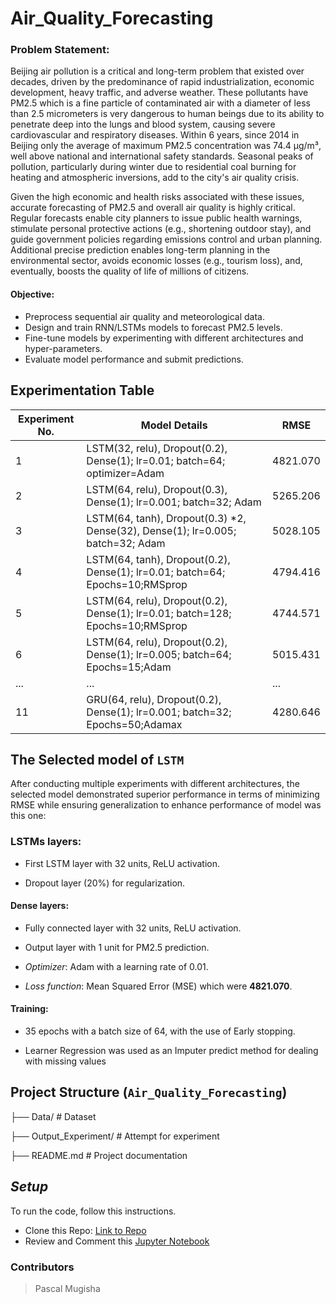 # Air_Quality_Forecasting
### Problem Statement:
Beijing air pollution is a critical and long-term problem that existed over decades, driven by the predominance of rapid industrialization, economic development, heavy traffic, and adverse weather. These pollutants have PM2.5 which is a fine particle of contaminated air with a diameter of less than 2.5 micrometers is very dangerous to human beings due to its ability to penetrate deep into the lungs and blood system, causing severe cardiovascular and respiratory diseases. Within 6 years, since 2014 in Beijing only the average of maximum PM2.5 concentration was 74.4 µg/m³, well above national and international safety standards. Seasonal peaks of pollution, particularly during winter due to residential coal burning for heating and atmospheric inversions, add to the city's air quality crisis.

Given the high economic and health risks associated with these issues, accurate forecasting of PM2.5 and overall air quality is highly critical. Regular forecasts enable city planners to issue public health warnings, stimulate personal protective actions (e.g., shortening outdoor stay), and guide government policies regarding emissions control and urban planning. Additional precise prediction enables long-term planning in the environmental sector, avoids economic losses (e.g., tourism loss), and, eventually, boosts the quality of life of millions of citizens.
#### Objective:
- Preprocess sequential air quality and meteorological data.
- Design and train RNN/LSTMs models to forecast PM2.5 levels.
- Fine-tune models by experimenting with different architectures and hyper-parameters.
- Evaluate model performance and submit predictions.

## Experimentation Table

| Experiment No. | Model Details                                                                                             | RMSE    |
|---------------|---------------------------------------------------------------------------------------------------------|---------|
| 1   | LSTM(32, relu), Dropout(0.2), Dense(1); lr=0.01; batch=64; optimizer=Adam                                 | 4821.070   |
| 2             | LSTM(64, relu), Dropout(0.3), Dense(1); lr=0.001; batch=32; Adam                                          | 5265.206    |
| 3             | LSTM(64, tanh), Dropout(0.3) *2, Dense(32), Dense(1); lr=0.005; batch=32; Adam                                       | 5028.105    |
| 4             | LSTM(64, tanh), Dropout(0.2), Dense(1); lr=0.01; batch=64; Epochs=10;RMSprop                                          | 4794.416   |
| 5             | LSTM(64, relu), Dropout(0.2), Dense(1); lr=0.01; batch=128; Epochs=10;RMSprop                                          | 4744.571    |
| 6             | LSTM(64, relu), Dropout(0.2), Dense(1); lr=0.005; batch=64; Epochs=15;Adam                                          | 5015.431    |
| ...           | ...                                                                                                       | ...     |
| 11             | GRU(64, relu), Dropout(0.2), Dense(1); lr=0.001; batch=32; Epochs=50;Adamax                                          | 4280.646    |


## **The Selected model of ```LSTM```**

After conducting multiple experiments with different architectures, the selected model
demonstrated superior performance in terms of minimizing RMSE while ensuring generalization to enhance performance of model was this one:

### LSTMs layers:

- First LSTM layer with 32 units, ReLU activation.

- Dropout layer (20%) for regularization.

#### **Dense layers:**

- Fully connected layer with 32 units, ReLU activation.

- Output layer with 1 unit for PM2.5 prediction.

- *Optimizer*: Adam with a learning rate of 0.01.

- *Loss function*: Mean Squared Error (MSE) which were **4821.070**.

#### **Training:**

- 35 epochs with a batch size of 64, with the use of Early stopping.

- Learner Regression was used as an Imputer predict method for dealing with missing values


## Project Structure (```Air_Quality_Forecasting```)
├── Data/                  # Dataset 

├── Output_Experiment/         # Attempt for experiment

├── README.md              # Project documentation


## *Setup*
To run the code, follow this instructions. 

- Clone this Repo: [Link to Repo](https://github.com/M-Pascal/Air_Quality_Forecasting.git)
- Review and Comment this [Jupyter Notebook](https://colab.research.google.com/drive/1-aPZeJn6ReAsq36e_1rso4nZHY0BrXz5?usp=sharing)

### **Contributors**
> Pascal Mugisha